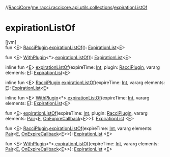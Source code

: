 //[RacciCore](../../index.md)/[me.racci.raccicore.api.utils.collections](index.md)/[expirationListOf](expiration-list-of.md)

# expirationListOf

[jvm]\
fun &lt;[E](expiration-list-of.md)&gt; [RacciPlugin](../me.racci.raccicore.api.plugin/-racci-plugin/index.md).[expirationListOf](expiration-list-of.md)(): [ExpirationList](-expiration-list/index.md)&lt;[E](expiration-list-of.md)&gt;

fun &lt;[E](expiration-list-of.md)&gt; [WithPlugin](../me.racci.raccicore.api.extensions/-with-plugin/index.md)&lt;*&gt;.[expirationListOf](expiration-list-of.md)(): [ExpirationList](-expiration-list/index.md)&lt;[E](expiration-list-of.md)&gt;

inline fun &lt;[E](expiration-list-of.md)&gt; [expirationListOf](expiration-list-of.md)(expireTime: [Int](https://kotlinlang.org/api/latest/jvm/stdlib/kotlin/-int/index.html), plugin: [RacciPlugin](../me.racci.raccicore.api.plugin/-racci-plugin/index.md), vararg
elements: [E](expiration-list-of.md)): [ExpirationList](-expiration-list/index.md)&lt;[E](expiration-list-of.md)&gt;

inline fun &lt;[E](expiration-list-of.md)&gt; [RacciPlugin](../me.racci.raccicore.api.plugin/-racci-plugin/index.md).[expirationListOf](expiration-list-of.md)(expireTime: [Int](https://kotlinlang.org/api/latest/jvm/stdlib/kotlin/-int/index.html), vararg
elements: [E](expiration-list-of.md)): [ExpirationList](-expiration-list/index.md)&lt;[E](expiration-list-of.md)&gt;

inline fun &lt;[E](expiration-list-of.md)&gt; [WithPlugin](../me.racci.raccicore.api.extensions/-with-plugin/index.md)&lt;*&gt;.[expirationListOf](expiration-list-of.md)(expireTime: [Int](https://kotlinlang.org/api/latest/jvm/stdlib/kotlin/-int/index.html), vararg
elements: [E](expiration-list-of.md)): [ExpirationList](-expiration-list/index.md)&lt;[E](expiration-list-of.md)&gt;

fun &lt;[E](expiration-list-of.md)&gt; [expirationListOf](expiration-list-of.md)(expireTime: [Int](https://kotlinlang.org/api/latest/jvm/stdlib/kotlin/-int/index.html), plugin: [RacciPlugin](../me.racci.raccicore.api.plugin/-racci-plugin/index.md), vararg
elements: [Pair](https://kotlinlang.org/api/latest/jvm/stdlib/kotlin/-pair/index.html)&lt;[E](expiration-list-of.md), [OnExpireCallback](index.md#-1395177404%2FClasslikes%2F-1216412040)&lt;[E](expiration-list-of.md)&gt;&gt;): [ExpirationList](-expiration-list/index.md)
&lt;[E](expiration-list-of.md)&gt;

fun &lt;[E](expiration-list-of.md)&gt; [RacciPlugin](../me.racci.raccicore.api.plugin/-racci-plugin/index.md).[expirationListOf](expiration-list-of.md)(expireTime: [Int](https://kotlinlang.org/api/latest/jvm/stdlib/kotlin/-int/index.html), vararg
elements: [Pair](https://kotlinlang.org/api/latest/jvm/stdlib/kotlin/-pair/index.html)&lt;[E](expiration-list-of.md), [OnExpireCallback](index.md#-1395177404%2FClasslikes%2F-1216412040)&lt;[E](expiration-list-of.md)&gt;&gt;): [ExpirationList](-expiration-list/index.md)
&lt;[E](expiration-list-of.md)&gt;

fun &lt;[E](expiration-list-of.md)&gt; [WithPlugin](../me.racci.raccicore.api.extensions/-with-plugin/index.md)&lt;*&gt;.[expirationListOf](expiration-list-of.md)(expireTime: [Int](https://kotlinlang.org/api/latest/jvm/stdlib/kotlin/-int/index.html), vararg
elements: [Pair](https://kotlinlang.org/api/latest/jvm/stdlib/kotlin/-pair/index.html)&lt;[E](expiration-list-of.md), [OnExpireCallback](index.md#-1395177404%2FClasslikes%2F-1216412040)&lt;[E](expiration-list-of.md)&gt;&gt;): [ExpirationList](-expiration-list/index.md)
&lt;[E](expiration-list-of.md)&gt;
